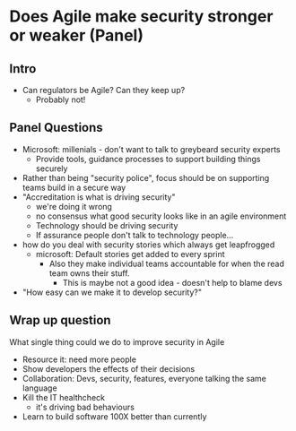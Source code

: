# Does Agile make security stronger or weaker (Panel)

## Intro

- Can regulators be Agile? Can they keep up?
  - Probably not!

## Panel Questions

- Microsoft: millenials - don't want to talk to greybeard security experts
  - Provide tools, guidance processes to support building things securely
- Rather than being "security police", focus should be on supporting teams
  build in a secure way
- "Accreditation is what is driving security"
  - we're doing it wrong
  - no consensus what good security looks like in an agile environment
  - Technology should be driving security
  - If assurance people don't talk to technology people...
- how do you deal with security stories which always get leapfrogged
  - microsoft: Default stories get added to every sprint
    - Also they make individual teams accountable for when the read team owns
      their stuff.
      - This is maybe not a good idea - doesn't help to blame devs
- "How easy can we make it to develop security?"

## Wrap up question

What single thing could we do to improve security in Agile

- Resource it: need more people
- Show developers the effects of their decisions
- Collaboration: Devs, security, features, everyone talking the same language
- Kill the IT healthcheck
  - it's driving bad behaviours
- Learn to build software 100X better than currently
